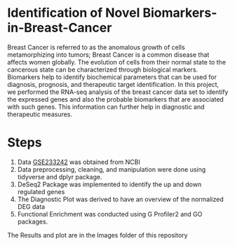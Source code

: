 # Identification of Novel Biomarkers-in-Breast-Cancer

Breast Cancer is referred to as the anomalous growth of cells metamorphizing into tumors; Breast Cancer is a common disease that affects women globally. The evolution of cells from their normal state to the cancerous state can be characterized through biological markers. Biomarkers help to identify biochemical parameters that can be used for diagnosis, prognosis, and therapeutic target identification. In this project, we performed the RNA-seq analysis of the breast cancer data set to identify the expressed genes and also the probable biomarkers that are associated with such genes. This information can further help in diagnostic and therapeutic measures.

# Steps

1.	Data [GSE233242](https://www.ncbi.nlm.nih.gov/geo/query/acc.cgi?acc=GSE233242) was obtained from NCBI
2.	Data preprocessing, cleaning, and manipulation were done using tidyverse and dplyr package.
3.	DeSeq2 Package was implemented to identify the up and down regulated genes
4.	The Diagnostic Plot was derived to have an overview of the normalized DEG data
5.	Functional Enrichment was conducted using G Profiler2 and GO packages.

The Results and plot are in the Images folder of this repository
